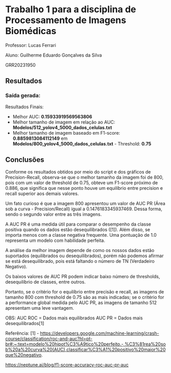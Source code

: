 
# Trabalho 1 para a disciplina de Processamento de Imagens Biomédicas

Professor: Lucas Ferrari

Aluno: Guilherme Eduardo Gonçalves da Silva

GRR20231950

## Resultados

### Saída gerada:
Resultados Finais:

- Melhor AUC: **0.15933919569563806**
- Melhor tamanho de imagem em relação ao AUC: **Modelos/512_yolov4_5000_dados_celulas.txt**
- Melhor tamanho de imagem baseado em F1-score: **0.8859813084112149** em **Modelos/800_yolov4_5000_dados_celulas.txt** - Threshold: **0.75**

## Conclusões

Conforme os resultados obtidos por meio do script e dos gráficos de Precision-Recall, observa-se que o melhor tamanho da imagem foi de 800, pois com um valor de threshold de 0.75, obteve um F1-score próximo de 0.886, que significa que nesse ponto houve um equilíbrio entre precision e recall superior aos demais valores.

Um fato curioso é que a imagem 800 apresentou um valor de AUC PR (Área sob a curva - Precision/Recall) igual a 0.1476183345937469. Dessa forma, sendo o segundo valor entre as três imagens.

A AUC PR é uma medida útil para comparar o desempenho da classe positiva quando os dados estão desequilibrados ([1]). Além disso, se importa menos com a classe negativa frequente. Uma pontuação de 1.0 representa um modelo com habilidade perfeita.

A análise da melhor imagem depende de como os nossos dados estão suportados (equilibrados ou desequilibrados), porém não podemos afirmar se está desequilibrado, pois está faltando o número de TN (Verdadeiro Negativo).

Os baixos valores de AUC PR podem indicar baixo número de thresholds, desequilíbrio de classes, entre outros.

Portanto,  se o critério for o equilíbrio entre precisão e recall, as imagens de tamanho 800 com threshold de 0.75 são as mais indicadas; se o critério for a performance global medida pelo AUC PR, as imagens de tamanho 512 apresentam uma leve vantagem.

OBS: AUC ROC = Dados mais equilibrados
     AUC PR = Dados mais desequilibrados[1]



Referência:
[1] - https://developers.google.com/machine-learning/crash-course/classification/roc-and-auc?hl=pt-br#:~:text=modelo%20hipot%C3%A9tico%20perfeito.-,%C3%81rea%20sob%20a%20curva%20(AUC),classificar%C3%A1%20positivo%20maior%20que%20negativo.

https://neptune.ai/blog/f1-score-accuracy-roc-auc-pr-auc

